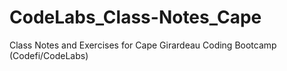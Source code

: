 # CodeLabs_Class-Notes_Cape
 Class Notes and Exercises for Cape Girardeau Coding Bootcamp (Codefi/CodeLabs)
